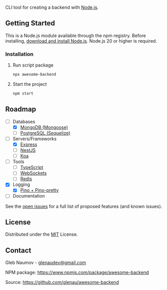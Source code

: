 CLI tool for creating a backend with [Node.js](https://nodejs.org).

## Getting Started

This is a Node.js module available through the npm registry.
Before installing, [download and install Node.js](https://nodejs.org/en/download). Node.js 20 or higher is required.

### Installation

1.  Run script package
    ```sh
    npx awesome-backend
    ```
2.  Start the project
    ```sh
    npm start
    ```

## Roadmap

-   [ ] Databases
    -   [x] [MongoDB (Mongoose)](https://www.npmjs.com/package/mongoose)
    -   [ ] [PostgreSQL (Sequelize)](https://www.npmjs.com/package/sequelize)
-   [ ] Servers/Frameworks
    -   [x] [Express](https://www.npmjs.com/package/express)
    -   [ ] [NestJS](https://www.npmjs.com/package/@nestjs/core)
    -   [ ] [Koa](https://www.npmjs.com/package/koa)
-   [ ] Tools
    -   [ ] [TypeScript](https://www.npmjs.com/package/typescript)
    -   [ ] [WebSockets](https://www.npmjs.com/package/ws)
    -   [ ] [Redis](https://www.npmjs.com/package/redis)
-   [x] Logging
    -   [x] [Pino + Pino-pretty](https://www.npmjs.com/package/pino)
-   [ ] Documentation

See the [open issues](https://github.com/glenau/awesome-backend/issues) for a full list of proposed features (and known issues).

## License

Distributed under the [MIT](LICENSE) License.

## Contact

Gleb Naumov - glenaudev@gmail.com

NPM package: https://www.npmjs.com/package/awesome-backend

Source: https://github.com/glenau/awesome-backend
